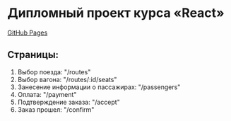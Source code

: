 # Дипломный проект курса «React»

[GitHub Pages](https://edelsid.github.io/diploma/)

## Страницы:

1. Выбор поезда: "/routes"
2. Выбор вагона: "/routes/:id/seats"
3. Занесение информации о пассажирах: "/passengers"
4. Оплата: "/payment"
5. Подтверждение заказа: "/accept"
6. Заказ прошел: "/confirm"